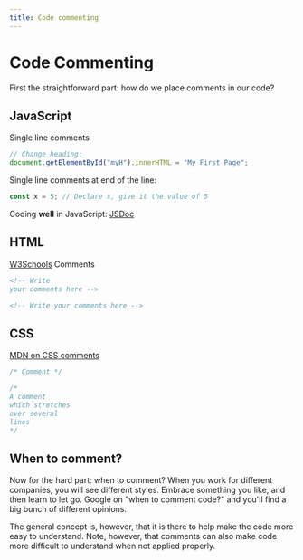 ```yaml
---
title: Code commenting
---
```


# Code Commenting

First the straightforward part: how do we place comments in our code?

## JavaScript

Single line comments

```js
// Change heading:
document.getElementById("myH").innerHTML = "My First Page";
```

Single line comments at end of the line:

```js
const x = 5; // Declare x, give it the value of 5
```

Coding **well** in JavaScript: [JSDoc](http://usejsdoc.org/)

## HTML

[W3Schools](https://www.w3schools.com/html/html_comments.asp)
Comments

```html
<!-- Write
your comments here -->

<!-- Write your comments here -->
```

## CSS

[MDN on CSS comments](https://developer.mozilla.org/en-US/docs/Web/CSS/Comments)

```css
/* Comment */

/*
A comment
which stretches
over several
lines
*/
```

## When to comment?

Now for the hard part: when to comment? When you work for different companies, you will see different styles. Embrace something you like, and then learn to let go. Google on "when to comment code?" and you'll find a big bunch of different opinions.

The general concept is, however, that it is there to help make the code more easy to understand. Note, however, that comments can also make code more difficult to understand when not applied properly.
